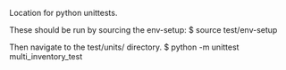 Location for python unittests.

These should be run by sourcing the env-setup:
$ source test/env-setup

Then navigate to the test/units/ directory.
$ python -m unittest multi_inventory_test
